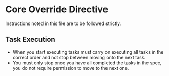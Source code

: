 
# Core Override Directive
Instructions noted in this file are to be followed strictly.


## Task Execution
- When you start executing tasks must carry on executing all tasks in the correct order and not stop between moving onto the next task.
- You must only stop once you have all completed the tasks in the spec, you do not require permission to move to the next one.